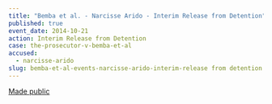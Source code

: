 ```yaml
---
title: "Bemba et al. - Narcisse Arido - Interim Release from Detention"
published: true
event_date: 2014-10-21
action: Interim Release from Detention
case: the-prosecutor-v-bemba-et-al
accused:
  - narcisse-arido
slug: bemba-et-al-events-narcisse-arido-interim-release from detention
---
```


[Made public](https://www.icc-cpi.int/iccdocs/doc/doc1845009.pdf)

